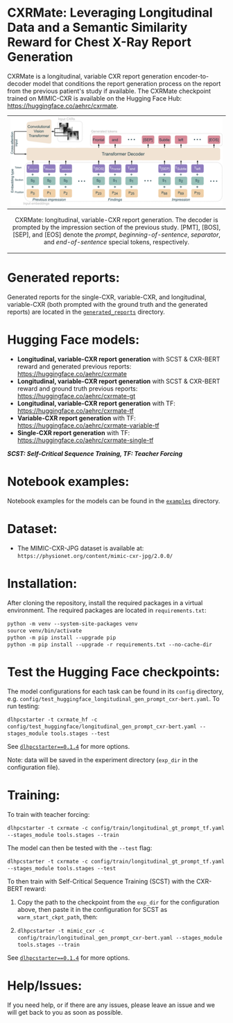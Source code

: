 # CXRMate: Leveraging Longitudinal Data and a Semantic Similarity Reward for Chest X-Ray Report Generation

CXRMate is a longitudinal, variable CXR report generation encoder-to-decoder model that conditions the report generation process on the report from the previous patient's study if available. The CXRMate checkpoint trained on MIMIC-CXR is available on the Hugging Face Hub: https://huggingface.co/aehrc/cxrmate.

<!-- ADD CITATION HERE -->

|![](docs/tokens.drawio.png)|
|----|
| <p align="center"> <a>CXRMate: longitudinal, variable-CXR report generation. The decoder is prompted by the impression section of the previous study. [PMT], [BOS],  [SEP], and [EOS] denote the *prompt*, *beginning-of-sentence*, *separator*, and *end-of-sentence* special tokens, respectively.</a> </p> |

# Generated reports:
<!-- Generated reports for the single-CXR, variable-CXR, and longitudinal, variable-CXR (both prompted with the ground truth and the generated reports) are located in the [`generated_reports`](https://github.com/aehrc/cxrmate/blob/main/generated_reports) directory. -->
Generated reports for the single-CXR, variable-CXR, and longitudinal, variable-CXR (both prompted with the ground truth and the generated reports) are located in the [`generated_reports`](https://anonymous.4open.science/r/cxrmate-D1D3/generated_reports) directory.

# Hugging Face models:

 - **Longitudinal, variable-CXR report generation** with SCST & CXR-BERT reward and generated previous reports: https://huggingface.co/aehrc/cxrmate
 - **Longitudinal, variable-CXR report generation** with SCST & CXR-BERT reward and ground truth previous reports: https://huggingface.co/aehrc/cxrmate-gt
 - **Longitudinal, variable-CXR report generation** with TF: https://huggingface.co/aehrc/cxrmate-tf
 - **Variable-CXR report generation** with TF: https://huggingface.co/aehrc/cxrmate-variable-tf
 - **Single-CXR report generation** with TF: https://huggingface.co/aehrc/cxrmate-single-tf

***SCST: Self-Critical Sequence Training, TF: Teacher Forcing***

# Notebook examples:

Notebook examples for the models can be found in the [`examples`](https://anonymous.4open.science/r/cxrmate-D1D3/examples) directory.

# Dataset:

 - The MIMIC-CXR-JPG dataset is available at: 
        ```
        https://physionet.org/content/mimic-cxr-jpg/2.0.0/
        ```

# Installation:
After cloning the repository, install the required packages in a virtual environment.
The required packages are located in `requirements.txt`:
```shell script
python -m venv --system-site-packages venv
source venv/bin/activate
python -m pip install --upgrade pip
python -m pip install --upgrade -r requirements.txt --no-cache-dir
```

# Test the Hugging Face checkpoints:   

The model configurations for each task can be found in its `config` directory, e.g. `config/test_huggingface_longitudinal_gen_prompt_cxr-bert.yaml`. To run testing:

```shell
dlhpcstarter -t cxrmate_hf -c config/test_huggingface/longitudinal_gen_prompt_cxr-bert.yaml --stages_module tools.stages --test
```

See [`dlhpcstarter==0.1.4`](https://github.com/csiro-mlai/dl_hpc_starter_pack) for more options. 

Note: data will be saved in the experiment directory (`exp_dir` in the configuration file).

# Training:
   
To train with teacher forcing:
 
```
dlhpcstarter -t cxrmate -c config/train/longitudinal_gt_prompt_tf.yaml --stages_module tools.stages --train
```

The model can then be tested with the `--test` flag:

```
dlhpcstarter -t cxrmate -c config/train/longitudinal_gt_prompt_tf.yaml --stages_module tools.stages --test
```

To then train with Self-Critical Sequence Training (SCST) with the CXR-BERT reward:

 1. Copy the path to the checkpoint from the `exp_dir` for the configuration above, then paste it in the configuration for SCST as `warm_start_ckpt_path`, then:
 2. 
    ```
    dlhpcstarter -t mimic_cxr -c config/train/longitudinal_gen_prompt_cxr-bert.yaml --stages_module tools.stages --train
    ```

See [`dlhpcstarter==0.1.4`](https://github.com/csiro-mlai/dl_hpc_starter_pack) for more options. 

# Help/Issues:
If you need help, or if there are any issues, please leave an issue and we will get back to you as soon as possible.


